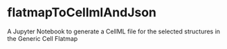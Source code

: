 # flatmapToCellmlAndJson
A Jupyter Notebook to generate a CellML file for the selected structures in the Generic Cell Flatmap
